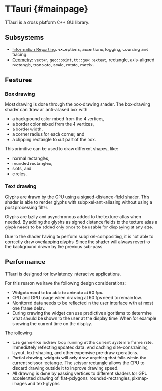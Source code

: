 TTauri {#mainpage}
==================

TTauri is a cross platform C++ GUI library.

Subsystems
----------

- [Information Reporting](information_reporting.md): exceptions, assertions,
   logging, counting and tracing.
- [Geometry](geometry.md): `vector`, `geo::point`, `tt::geo::extent`, rectangle, axis-aligned rectangle, translate, scale, rotate, matrix.

Features
--------

### Box drawing

Most drawing is done through the box-drawing shader.
The box-drawing shader can draw an anti-aliased box with:

- a background color mixed from the 4 vertices,
- a border color mixed from the 4 vertices,
- a border width,
- a corner radius for each corner, and
- a clipping rectangle to cut part of the box.

This primitive can be used to draw different shapes, like:

- normal rectangles,
- rounded rectangles,
- slots, and
- circles.

### Text drawing

Glyphs are drawn by the GPU using a signed-distance-field shader.
This shader is able to render glyphs with subpixel-anti-aliasing
without using a post processing filter.

Glyphs are lazily and asynchronous added to the texture-atlas
when needed. By adding the glyphs as signed distance fields to
the texture atlas a glyph needs to be added only once to be usable
for displaying at any size.

Due to the shader having to perform subpixel-compositing,
it is not able to correctly draw overlapping glyphs. Since
the shader will always revert to the background drawn by the
previous sub-pass.

Performance
-----------

TTauri is designed for low latency interactive applications.

For this reason we have the following design considerations:

 - Widgets need to be able to animate at 60 fps.
 - CPU and GPU usage when drawing at 60 fps need to remain low.
 - Monitored data needs to be reflected in the user interface
   with at most one frame delay.
 - During drawing the widget can use predictive algorithms to
   determine what should be shown to the user at the display time.
   When for example showing the current time on the display.

The following

 - Use game-like redraw loop running at the current system's
   frame rate. Immediately reflecting updated data. And caching
   size-constraining, layout, text-shaping, and other expensive
   pre-draw operations.
 - Partial drawing, widgets will only draw anything that falls
   within the current scissor rectangle. The scissor rectangle
   allows the GPU to discard drawing outside it to improve
   drawing speed.
 - All drawing is done by passing vertices to different
   shaders for GPU accelerated drawing of: flat-polygons,
   rounded-rectangles, pixmap-images and text-glyphs.
